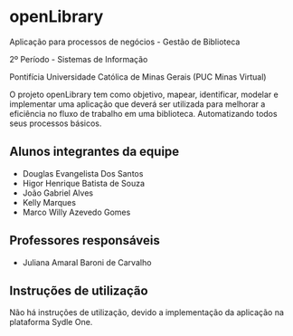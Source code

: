 # openLibrary

Aplicação para processos de negócios - Gestão de Biblioteca

2º Período - Sistemas de Informação

Pontifícia Universidade Católica de Minas Gerais (PUC Minas Virtual)

O projeto openLibrary tem como objetivo, mapear, identificar, modelar e implementar uma aplicação que deverá ser utilizada para melhorar a eficiência no fluxo de trabalho em uma biblioteca. Automatizando todos seus processos básicos.

## Alunos integrantes da equipe

* Douglas Evangelista Dos Santos
* Higor Henrique Batista de Souza
* João Gabriel Alves
* Kelly Marques
* Marco Willy Azevedo Gomes

## Professores responsáveis

* Juliana Amaral Baroni de Carvalho

## Instruções de utilização

Não há instruções de utilização, devido a implementação da aplicação na plataforma Sydle One.

